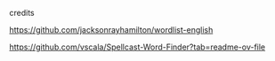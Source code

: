 credits

https://github.com/jacksonrayhamilton/wordlist-english

https://github.com/vscala/Spellcast-Word-Finder?tab=readme-ov-file
